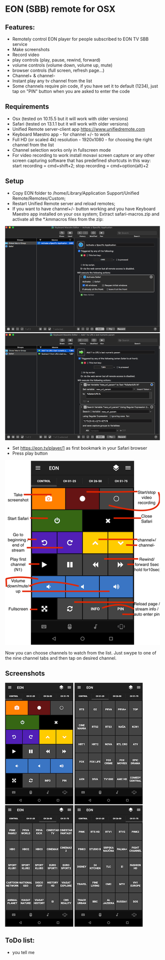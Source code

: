 # EON (SBB) remote for OSX
## Features:
- Remotely control EON player for people subscribed to EON TV SBB service
- Make screenshots
- Record video
- play controls (play, pause, rewind, forward)
- volume controls (volume down, volume up, mute)
- browser controls (full screen, refresh page...)
- Channel+ & channel- 
- Instant play any tv channel from the list
- Some channels require pin code, if you have set it to default (1234), just tap on "PIN" button when you are asked to enter the code 

## Requirements
- Osx (tested on 10.15.5 but it will work with older versions)
- Safari (tested on 13.1.1 but it will work with older versions)
- Unified Remote server-client app https://www.unifiedremote.com
- Keyboard Maestro app - for channel +/- to work
- Full HD (or scaled 4k) resolution - 1920x1080 - for choosing the right channel from the list
- Channel selection works only in fullscreen mode
- For video recording to work install movavi screen capture or any other screen capturing software that has predefined shortcuts in this way: start recording = cmd+shift+2; stop recording = cmd+option(alt)+2

## Setup
- Copy EON folder to /home/Library/Application Support/Unified Remote/Remotes/Custom;
- Restart Unified Remote server and reload remotes;
- If you want to have channel+/- button working and you have Keyboard Maestro app installed on your osx system; Extract safari-macros.zip and activate all the *.kmmacros files from the zip:



![alt text](https://github.com/paksman/EON/blob/master/Screenshots/Screen%20Shot%202019-09-11%20at%2011.05.44%20PM.png)
![alt text](https://github.com/paksman/EON/blob/master/Screenshots/Screen%20Shot%202019-09-11%20at%2011.06.02%20PM.png)


- Set https://eon.tv/player/1 as first bookmark in your Safari browser
- Press play button

![alt text](https://github.com/paksman/EON/blob/master/Screenshots/details.png)

Now you can choose channels to watch from the list. Just swype to one of the nine channel tabs and then tap on desired channel.

## Screenshots
![alt text](https://github.com/paksman/EON/blob/master/Screenshots/main.png)
![alt text](https://github.com/paksman/EON/blob/master/Screenshots/channels_1-25.png)
![alt text](https://github.com/paksman/EON/blob/master/Screenshots/channels_26-50.png)
![alt text](https://github.com/paksman/EON/blob/master/Screenshots/channels_51-70.png)

## ToDo list:
- you tell me
